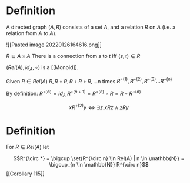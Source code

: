 # Definition
A directed graph $(A, R)$ consists of a set $A$, and a relation $R$ on $A$ (i.e. a relation from $A$ to $A$).

![[Pasted image 20220126164616.png]]

$R \subseteq A \times A$
There is a connection from $s$ to $t$ iff $(s, t) \in R$

$(Rel(A), id_A, \circ)$ is a [[Monoid]].

Given $R \in Rel(A)$
$R, R \circ R, R \circ R \circ R, ... \text{n times}$
$R^{\circ(1)}, R^{\circ(2)}, R^{\circ(3)} ... R^{\circ(n)}$

By definition: $R^{\circ (\emptyset)} = id_A$
$R^{\circ(n+1)} = R^{\circ(n)} \circ R = R \circ R^{\circ(n)}$


$$x R^{\circ(2)} y \iff \exists z. x R z \land z R y$$

# Definition
For $R \in Rel(A)$ let

$$R^{\circ *} = \bigcup \set{R^{\circ n} \in Rel(A) | n \in \mathbb{N}} = \bigcup_{n \in \mathbb{N}} R^{\circ n}$$
[[Corollary 115]]
